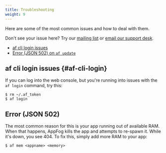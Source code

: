 ```yaml
---
title: Troubleshooting
weight: 9
---
```


Here are some of the most common issues and how to deal with them. 

Don't see your issue here? Try our [mailing list](https://groups.google.com/forum/#!forum/appfog-users) or [email our support desk](mailto:support@appfog.com).

* [af cli login issues](#af-cli-login)
* [Error (JSON 502) on `af update`](#502-on-update)

## af cli login issues {#af-cli-login}

If you can log into the web console, but you're running into issues with the `af login` command, try this: 

    $ rm ~/.af_token
    $ af login

## Error (JSON 502) 

The most common reason for this is your app running out of available RAM. When that happens, AppFog kills the app and attempts to re-spawn it. While it's down, you see 404. To fix this, simply add more RAM to your app: 

    $ af mem <appname> <memory>
